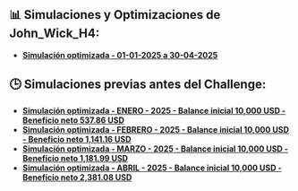 ## 📊 Simulaciones y Optimizaciones de John_Wick_H4: 

- **[Simulación optimizada - 01-01-2025 a 30-04-2025](README01.md)**

## 🕒 Simulaciones previas antes del Challenge:

- **[Simulación optimizada - ENERO - 2025 - Balance inicial 10,000 USD - Beneficio neto 537.86 USD](README02.md)**
- **[Simulación optimizada - FEBRERO - 2025 - Balance inicial 10,000 USD - Beneficio neto 1,141.16 USD](README03.md)**
- **[Simulación optimizada - MARZO - 2025 - Balance inicial 10,000 USD - Beneficio neto 1,181.99 USD](README04.md)**
- **[Simulación optimizada - ABRIL - 2025 - Balance inicial 10,000 USD - Beneficio neto 2,381.08 USD](README05.md)**